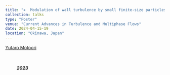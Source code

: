 ```yaml
---
title: "✈  Modulation of wall turbulence by small finite-size particles "
collection: talks
type: "Poster"
venue: "Current Advances in Turbulence and Multiphase Flows"
date: 2024-04-15-19
location: "Okinawa, Japan"
---
```


<u>Yutaro Motoori</u><br>
<br>
<br>
<p id="backgroundcolor"><i>&emsp; &emsp; <b>2023</b> </i></p>


